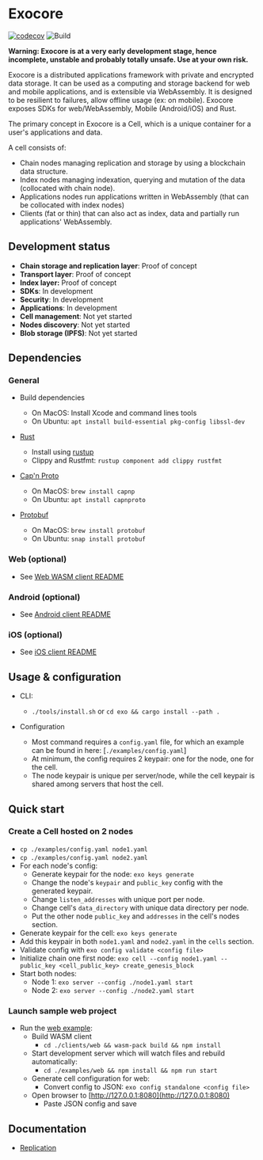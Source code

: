 # Exocore
[![codecov](https://codecov.io/gh/appaquet/exocore/branch/master/graph/badge.svg?token=OKZAHfPlaP)](https://codecov.io/gh/appaquet/exocore)
![Build](https://github.com/appaquet/exocore/workflows/Push%20tester/badge.svg)

**Warning: Exocore is at a very early development stage, hence incomplete, unstable and probably totally unsafe. Use at your own risk.**

Exocore is a distributed applications framework with private and encrypted data storage. It can be used as a computing and 
storage backend for web and mobile applications, and is extensible via WebAssembly. It is designed to be resilient to 
failures, allow offline usage (ex: on mobile). Exocore exposes SDKs for web/WebAssembly, Mobile (Android/iOS) and Rust.

The primary concept in Exocore is a Cell, which is a unique container for a user's applications and data. 

A cell consists of:
* Chain nodes managing replication and storage by using a blockchain data structure.
* Index nodes managing indexation, querying and mutation of the data (collocated with chain node).
* Applications nodes run applications written in WebAssembly (that can be collocated with index nodes)
* Clients (fat or thin) that can also act as index, data and partially run applications' WebAssembly.

## Development status
* **Chain storage and replication layer**: Proof of concept
* **Transport layer**: Proof of concept
* **Index layer:** Proof of concept
* **SDKs**: In development
* **Security**: In development
* **Applications**: In development
* **Cell management**: Not yet started
* **Nodes discovery**: Not yet started
* **Blob storage (IPFS)**: Not yet started

## Dependencies
### General
* Build dependencies
    * On MacOS: Install Xcode and command lines tools
    * On Ubuntu: `apt install build-essential pkg-config libssl-dev`
    
* [Rust](https://www.rust-lang.org/learn/get-started)
  * Install using [rustup](https://www.rust-lang.org/learn/get-started)
  * Clippy and Rustfmt: `rustup component add clippy rustfmt`
  
* [Cap'n Proto](https://capnproto.org/install.html)
    * On MacOS: `brew install capnp` 
    * On Ubuntu: `apt install capnproto` 

* [Protobuf](https://developers.google.com/protocol-buffers/)
    * On MacOS: `brew install protobuf` 
    * On Ubuntu: `snap install protobuf` 
    
### Web (optional)
* See [Web WASM client README](./clients/web/README.md)

### Android (optional)
* See [Android client README](./clients/android/README.md)

### iOS (optional)
* See [iOS client README](./clients/ios/README.md)

## Usage & configuration
* CLI:
  * `./tools/install.sh` or `cd exo && cargo install --path .`

* Configuration
    * Most command requires a `config.yaml` file, for which an example can be found in here: [`./examples/config.yaml`]
    * At minimum, the config requires 2 keypair: one for the node, one for the cell.
    * The node keypair is unique per server/node, while the cell keypair is shared among servers that host the cell.
    
## Quick start
### Create a Cell hosted on 2 nodes
* `cp ./examples/config.yaml node1.yaml`
* `cp ./examples/config.yaml node2.yaml`
* For each node's config:
    * Generate keypair for the node: `exo keys generate`
    * Change the node's `keypair` and `public_key` config with the generated keypair.
    * Change `listen_addresses` with unique port per node.
    * Change cell's `data_directory` with unique data directory per node. 
    * Put the other node `public_key` and `addresses` in the cell's nodes section.
* Generate keypair for the cell: `exo keys generate` 
* Add this keypair in both `node1.yaml` and `node2.yaml` in the `cells` section.
* Validate config with `exo config validate <config file>`
* Initialize chain one first node: `exo cell --config node1.yaml --public_key <cell_public_key> create_genesis_block`
* Start both nodes:
    * Node 1: `exo server --config ./node1.yaml start`
    * Node 2: `exo server --config ./node2.yaml start`

### Launch sample web project
* Run the [web example](./examples/web):
  * Build WASM client
    * `cd ./clients/web && wasm-pack build && npm install`
  * Start development server which will watch files and rebuild automatically:
    * `cd ./examples/web && npm install && npm run start`
  * Generate cell configuration for web:
    * Convert config to JSON: `exo config standalone <config file>`
  * Open browser to [http://127.0.0.1:8080](http://127.0.0.1:8080)
    * Paste JSON config and save
  
## Documentation
* [Replication](chain/replication.md)
